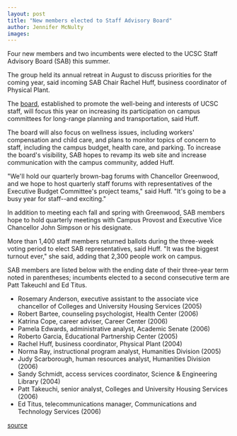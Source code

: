 ```yaml
---
layout: post
title: "New members elected to Staff Advisory Board"
author: Jennifer McNulty
images:
---
```


Four new members and two incumbents were elected to the UCSC Staff Advisory Board (SAB) this summer.

The group held its annual retreat in August to discuss priorities for the coming year, said incoming SAB Chair Rachel Huff, business coordinator of Physical Plant.  

The [board][1], established to promote the well-being and interests of UCSC staff, will focus this year on increasing its participation on campus committees for long-range planning and transportation, said Huff.  

The board will also focus on wellness issues, including workers' compensation and child care, and plans to monitor topics of concern to staff, including the campus budget, health care, and parking. To increase the board's visibility, SAB hopes to revamp its web site and increase communication with the campus community, added Huff.  

"We'll hold our quarterly brown-bag forums with Chancellor Greenwood, and we hope to host quarterly staff forums with representatives of the Executive Budget Committee's project teams," said Huff. "It's going to be a busy year for staff--and exciting."  

In addition to meeting each fall and spring with Greenwood, SAB members hope to hold quarterly meetings with Campus Provost and Executive Vice Chancellor John Simpson or his designate.  

More than 1,400 staff members returned ballots during the three-week voting period to elect SAB representatives, said Huff. "It was the biggest turnout ever," she said, adding that 2,300 people work on campus.   

SAB members are listed below with the ending date of their three-year term noted in parentheses; incumbents elected to a second consecutive term are Patt TakeuchI and Ed Titus.

* Rosemary Anderson, executive assistant to the associate vice chancellor of Colleges and University Housing Services (2005)  
* Robert Bartee, counseling psychologist, Health Center (2006)  
* Katrina Cope, career adviser, Career Center (2006)  
* Pamela Edwards, administrative analyst, Academic Senate (2006)  
* Roberto Garcia, Educational Partnership Center (2005)  
* Rachel Huff, business coordinator, Physical Plant (2004)  
* Norma Ray, instructional program analyst, Humanities Division (2005)  
* Judy Scarborough, human resources analyst, Humanities Division (2006)  
* Sandy Schmidt, access services coordinator, Science & Engineering Library (2004)  
* Patt Takeuchi, senior analyst, Colleges and University Housing Services (2006)  
* Ed Titus, telecommunications manager, Communications and Technology Services (2006)

[1]: http://sab.ucsc.edu/

[source](http://www1.ucsc.edu/currents/03-04/09-01/election.html "Permalink to election")
